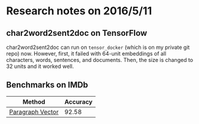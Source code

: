 # Research notes on 2016/5/11

## char2word2sent2doc on TensorFlow

char2word2sent2doc can run on `tensor_docker` (which is on my private git repo)
now.
However, first, it failed with 64-unit embeddings
of all characters, words, sentences, and documents.
Then, the size is changed to 32 units and it worked well.


## Benchmarks on IMDb

Method | Accuracy
-------|---------
[Paragraph Vector][] | 92.58


[Paragraph Vector]: http://arxiv.org/abs/1405.4053
